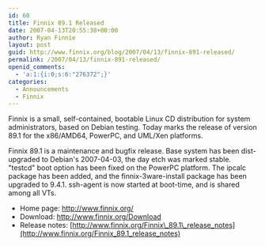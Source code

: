 ```yaml
---
id: 60
title: Finnix 89.1 Released
date: 2007-04-13T20:55:38+00:00
author: Ryan Finnie
layout: post
guid: http://www.finnix.org/blog/2007/04/13/finnix-891-released/
permalink: /2007/04/13/finnix-891-released/
openid_comments:
  - 'a:1:{i:0;s:6:"276372";}'
categories:
  - Announcements
  - Finnix
---
```

Finnix is a small, self-contained, bootable Linux CD distribution for system administrators, based on Debian testing. Today marks the release of version 89.1 for the x86/AMD64, PowerPC, and UML/Xen platforms.

Finnix 89.1 is a maintenance and bugfix release. Base system has been dist-upgraded to Debian's 2007-04-03, the day etch was marked stable. "testcd" boot option has been fixed on the PowerPC platform. The ipcalc package has been added, and the finnix-3ware-install package has been upgraded to 9.4.1. ssh-agent is now started at boot-time, and is shared among all VTs.

  * Home page: <http://www.finnix.org/>
  * Download: <http://www.finnix.org/Download>
  * Release notes: [http://www.finnix.org/Finnix\_89.1\_release_notes](http://www.finnix.org/Finnix_89.1_release_notes)
